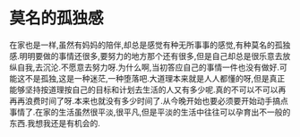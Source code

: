# 莫名的孤独感

在家也是一样,虽然有妈妈的陪伴,却总是感觉有种无所事事的感觉,有种莫名的孤独感.明明要做的事情还很多,要努力的地方那个还有很多,但是自己却总是很乐意去放纵自我,去沉沦.不愿意去努力呀.为什么啊,当初答应自己的事情一件也没有做好.可能这不是孤独,这是一种迷茫,一种堕落吧.大道理本来就是人人都懂的呀,但是真正能够坚持按道理按自己的目标和计划去生活的人又有多少呢.真的不可以不可以再再再浪费时间了呀.本来也就没有多少时间了.从今晚开始也要必须要开始动手搞点事情了.在家的生活虽然很平淡,很平凡,但是平淡的生活中往往可以孕育出不一般的东西.我想我还是有机会的.
